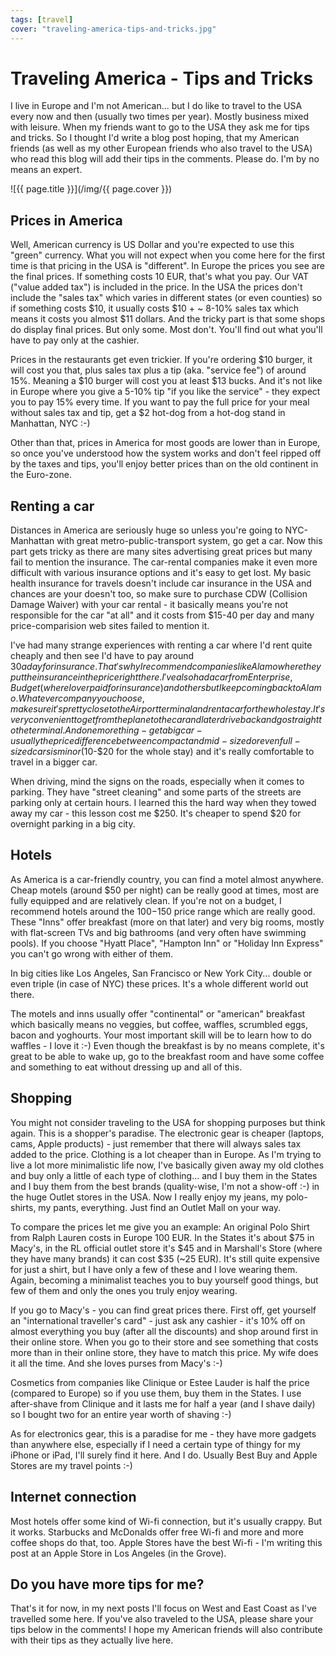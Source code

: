 ```yaml
---
tags: [travel]
cover: "traveling-america-tips-and-tricks.jpg"
---
```


# Traveling America - Tips and Tricks


I live in Europe and I'm not American... but I do like to travel to the USA every now and then (usually two times per year). Mostly business mixed with leisure. When my friends want to go to the USA they ask me for tips and tricks. So I thought I'd write a blog post hoping, that my American friends (as well as my other European friends who also travel to the USA) who read this blog will add their tips in the comments. Please do. I'm by no means an expert.  


<!--More-->

![{{ page.title }}](/img/{{ page.cover }})

  


## Prices in America

Well, American currency is US Dollar and you're expected to use this "green" currency. What you will not expect when you come here for the first time is that pricing in the USA is "different". In Europe the prices you see are the final prices. If something costs 10 EUR, that's what you pay. Our VAT ("value added tax") is included in the price. In the USA the prices don't include the "sales tax" which varies in different states (or even counties) so if something costs $10, it usually costs $10 + ~ 8-10% sales tax which means it costs you almost $11 dollars. And the tricky part is that some shops do display final prices. But only some. Most don't. You'll find out what you'll have to pay only at the cashier.

Prices in the restaurants get even trickier. If you're ordering $10 burger, it will cost you that, plus sales tax plus a tip (aka. "service fee") of around 15%. Meaning a $10 burger will cost you at least $13 bucks. And it's not like in Europe where you give a 5-10% tip "if you like the service" - they expect you to pay 15% every time. If you want to pay the full price for your meal without sales tax and tip, get a $2 hot-dog from a hot-dog stand in Manhattan, NYC :-)

Other than that, prices in America for most goods are lower than in Europe, so once you've understood how the system works and don't feel ripped off by the taxes and tips, you'll enjoy better prices than on the old continent in the Euro-zone.

## Renting a car

Distances in America are seriously huge so unless you're going to NYC-Manhattan with great metro-public-transport system, go get a car. Now this part gets tricky as there are many sites advertising great prices but many fail to mention the insurance. The car-rental companies make it even more difficult with various insurance options and it's easy to get lost. My basic health insurance for travels doesn't include car insurance in the USA and chances are your doesn't too, so make sure to purchase CDW (Collision Damage Waiver) with your car rental - it basically means you're not responsible for the car "at all" and it costs from $15-40 per day and many price-comparision web sites failed to mention it.

I've had many strange experiences with renting a car where I'd rent quite cheaply and then see I'd have to pay around $30 a day for insurance. That's why I recommend companies like Alamo where they put the insurance in the price right there. I've also had a car from Enterprise, Budget (where I overpaid for insurance) and others but I keep coming back to Alamo. Whatever company you choose, make sure it's pretty close to the Airport terminal and rent a car for the whole stay. It's very convenient to get from the plane to the car and later drive back and go straight to the terminal. And one more thing - get a big car - usually the price difference between compact and mid-sized or even full-sized cars is minor ($10-$20 for the whole stay) and it's really comfortable to travel in a bigger car. 

When driving, mind the signs on the roads, especially when it comes to parking. They have "street cleaning" and some parts of the streets are parking only at certain hours. I learned this the hard way when they towed away my car - this lesson cost me $250. It's cheaper to spend $20 for overnight parking in a big city.

## Hotels

As America is a car-friendly country, you can find a motel almost anywhere. Cheap motels (around $50 per night) can be really good at times, most are fully equipped and are relatively clean. If you're not on a budget, I recommend hotels around the $100-$150 price range which are really good. These "Inns" offer breakfast (more on that later) and very big rooms, mostly with flat-screen TVs and big bathrooms (and very often have swimming pools). If you choose "Hyatt Place", "Hampton Inn" or "Holiday Inn Express" you can't go wrong with either of them.

In big cities like Los Angeles, San Francisco or New York City... double or even triple (in case of NYC) these prices. It's a whole different world out there.

The motels and inns usually offer "continental" or "american" breakfast which basically means no veggies, but coffee, waffles, scrumbled eggs, bacon and yoghourts. Your most important skill will be to learn how to do waffles - I love it :-) Even though the breakfast is by no means complete, it's great to be able to wake up, go to the breakfast room and have some coffee and something to eat without dressing up and all of this.

## Shopping

You might not consider traveling to the USA for shopping purposes but think again. This is a shopper's paradise. The electronic gear is cheaper (laptops, cams, Apple products) - just remember that there will always sales tax added to the price. Clothing is a lot cheaper than in Europe. As I'm trying to live a lot more minimalistic life now, I've basically given away my old clothes and buy only a little of each type of clothing... and I buy them in the States and I buy them from the best brands (quality-wise, I'm not a show-off :-) in the huge Outlet stores in the USA. Now I really enjoy my jeans, my polo-shirts, my pants, everything. Just find an Outlet Mall on your way.

To compare the prices let me give you an example: An original Polo Shirt from Ralph Lauren costs in Europe 100 EUR. In the States it's about $75 in Macy's, in the RL official outlet store it's $45 and in Marshall's Store (where they have many brands) it can cost $35 (~25 EUR). It's still quite expensive for just a shirt, but I have only a few of these and I love wearing them. Again, becoming a minimalist teaches you to buy yourself good things, but few of them and only the ones you truly enjoy wearing.

If you go to Macy's - you can find great prices there. First off, get yourself an "international traveller's card" - just ask any cashier - it's 10% off on almost everything you buy (after all the discounts) and shop around first in their online store. When you go to their store and see something that costs more than in their online store, they have to match this price. My wife does it all the time. And she loves purses from Macy's :-)

Cosmetics from companies like Clinique or Estee Lauder is half the price (compared to Europe) so if you use them, buy them in the States. I use after-shave from Clinique and it lasts me for half a year (and I shave daily) so I bought two for an entire year worth of shaving :-)

As for electronics gear, this is a paradise for me - they have more gadgets than anywhere else, especially if I need a certain type of thingy for my iPhone or iPad, I'll surely find it here. And I do. Usually Best Buy and Apple Stores are my travel points :-)

## Internet connection

Most hotels offer some kind of Wi-fi connection, but it's usually crappy. But it works. Starbucks and McDonalds offer free Wi-fi and more and more coffee shops do that, too. Apple Stores have the best Wi-fi - I'm writing this post at an Apple Store in Los Angeles (in the Grove).

## Do you have more tips for me?

That's it for now, in my next posts I'll focus on West and East Coast as I've travelled some here. If you've also traveled to the USA, please share your tips below in the comments! I hope my American friends will also contribute with their tips as they actually live here.


[n]: https://michael.gratis/nozbe